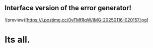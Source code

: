 ## Interface version of the error generator!

!(preview)[https://i.postimg.cc/0yFMfRqW/IMG-20250116-020157.jpg]

# Its all.

